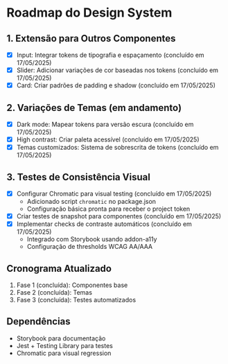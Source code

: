 # Roadmap do Design System

## 1. Extensão para Outros Componentes
- [x] Input: Integrar tokens de tipografia e espaçamento (concluído em 17/05/2025)
- [x] Slider: Adicionar variações de cor baseadas nos tokens (concluído em 17/05/2025)
- [x] Card: Criar padrões de padding e shadow (concluído em 17/05/2025)

## 2. Variações de Temas (em andamento)
- [x] Dark mode: Mapear tokens para versão escura (concluído em 17/05/2025)
- [x] High contrast: Criar paleta acessível (concluído em 17/05/2025)
- [x] Temas customizados: Sistema de sobrescrita de tokens (concluído em 17/05/2025)

## 3. Testes de Consistência Visual
- [x] Configurar Chromatic para visual testing (concluído em 17/05/2025)  
  - Adicionado script `chromatic` no package.json  
  - Configuração básica pronta para receber o project token
- [x] Criar testes de snapshot para componentes (concluído em 17/05/2025)
- [x] Implementar checks de contraste automáticos (concluído em 17/05/2025)
  - Integrado com Storybook usando addon-a11y
  - Configuração de thresholds WCAG AA/AAA

## Cronograma Atualizado
1. Fase 1 (concluída): Componentes base
2. Fase 2 (concluída): Temas  
3. Fase 3 (concluída): Testes automatizados

## Dependências
- Storybook para documentação
- Jest + Testing Library para testes
- Chromatic para visual regression
